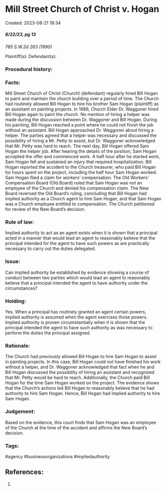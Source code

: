 # Mill Street Church of Christ v. Hogan
Created: 2023-08-21 18:34

##### 8/22/23, pg 13
*785 S.W.2d 263 (1990)*

Plaintiff(s):
Defendant(s):

### Procedural history:

### Facts:
Mill Street Church of Christ (Church) (defendant) regularly hired Bill Hogan to paint and maintain the church building over a period of time. The Church had routinely allowed Bill Hogan to hire his brother Sam Hogan (plaintiff) as an assistant on painting projects. In 1986, Church Elder Dr. Waggoner hired Bill Hogan again to paint the church. No mention of hiring a helper was made during the discussion between Dr. Waggoner and Bill Hogan. During his painting, Bill Hogan reached a point where he could not finish the job without an assistant. Bill Hogan approached Dr. Waggoner about hiring a helper. The parties agreed that a helper was necessary and discussed the possibility of hiring a Mr. Petty to assist, but Dr. Waggoner acknowledged that Mr. Petty was hard to reach. The next day, Bill Hogan offered Sam Hogan the helper job. After hearing the details of the position, Sam Hogan accepted the offer and commenced work. A half hour after he started work, Sam Hogan fell and sustained an injury that required hospitalization. Bill Hogan reported the accident to the Church treasurer, who paid Bill Hogan for hours spent on the project, including the half hour Sam Hogan worked. Sam Hogan filed a claim for workers’ compensation. The Old Workers’ Compensation Board (Old Board) ruled that Sam Hogan was not an employee of the Church and denied his compensation claim. The New Board reversed the Old Board’s ruling, concluding that Bill Hogan had implied authority as a Church agent to hire Sam Hogan, and that Sam Hogan was a Church employee entitled to compensation. The Church petitioned for review of the New Board’s decision.


### Rule of law:
Implied authority to act as an agent exists when it is shown that a principal acted in a manner that would lead an agent to reasonably believe that the principal intended for the agent to have such powers as are practically necessary to carry out the duties delegated.


### Issue:
Can implied authority be established by evidence showing a course of conduct between two parties which would lead an agent to reasonably believe that a principal intended the agent to have authority under the circumstances?


### Holding:
Yes. When a principal has routinely granted an agent certain powers, implied authority is assumed when the agent exercises those powers. Implied authority is proven circumstantially when it is shown that the principal intended the agent to have such authority as was necessary to perform the duties the principal assigned. 

### Rationale:
The Church had previously allowed Bill Hogan to hire Sam Hogan to assist in painting projects. In this case, Bill Hogan could not have finished his work without a helper, and Dr. Waggoner acknowledged that fact when he and Bill Hogan discussed the possibility of hiring an assistant and recognized that Mr. Petty would be hard to reach. Additionally, the Church paid Bill Hogan for the time Sam Hogan worked on the project. The evidence shows that the Church’s actions led Bill Hogan to reasonably believe that he had authority to hire Sam Hogan. Hence, Bill Hogan had implied authority to hire Sam Hogan. 


### Judgement:
Based on the evidence, this court finds that Sam Hogan was an employee of the Church at the time of the accident and affirms the New Board’s decision.

### Tags:
#agency #businessorganizations #impliedauthority


## References:

1. 